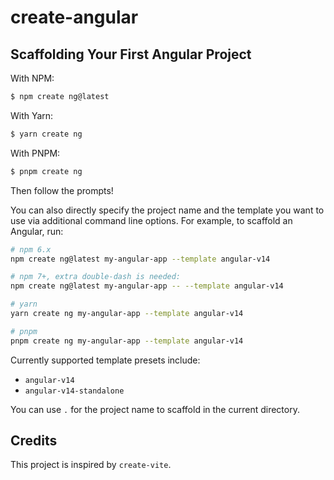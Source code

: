 # create-angular

## Scaffolding Your First Angular Project

With NPM:

```bash
$ npm create ng@latest
```

With Yarn:

```bash
$ yarn create ng
```

With PNPM:

```bash
$ pnpm create ng
```

Then follow the prompts!

You can also directly specify the project name and the template you want to use via additional command line options. For example, to scaffold an Angular, run:

```bash
# npm 6.x
npm create ng@latest my-angular-app --template angular-v14

# npm 7+, extra double-dash is needed:
npm create ng@latest my-angular-app -- --template angular-v14

# yarn
yarn create ng my-angular-app --template angular-v14

# pnpm
pnpm create ng my-angular-app --template angular-v14
```

Currently supported template presets include:

- `angular-v14`
- `angular-v14-standalone`

You can use `.` for the project name to scaffold in the current directory.

## Credits

This project is inspired by `create-vite`.